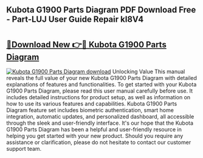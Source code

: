 ## Kubota G1900 Parts Diagram PDF Download Free - Part-LUJ User Guide Repair kl8V4

# <h2><a href="http://dfmz1mp.blite.top/?on=Kubota+G1900+Parts+Diagram">🔗Download New 👉🔴 Kubota G1900 Parts Diagram</a></h2>

[![Kubota G1900 Parts Diagram download](https://i.imgur.com/lujVjoI.png)](http://dfmz1mp.blite.top/?on=Kubota+G1900+Parts+Diagram)
Unlocking Value This manual reveals the full value of your new Kubota G1900 Parts Diagram with detailed explanations of features and functionalities. To get started with your Kubota G1900 Parts Diagram, please read this user manual carefully before use. It includes detailed instructions for product setup, as well as information on how to use its various features and capabilities. Kubota G1900 Parts Diagram feature set includes biometric authentication, smart home integration, automatic updates, and personalized dashboard, all accessible through the sleek and user-friendly interface. It's our hope that the Kubota G1900 Parts Diagram has been a helpful and user-friendly resource in helping you get started with your new product. Should you require any assistance or clarification, please do not hesitate to contact our customer support team.
